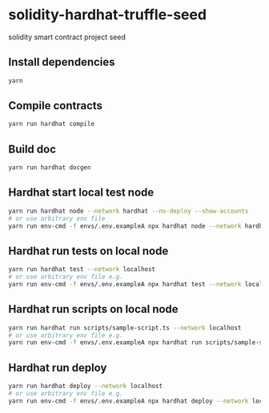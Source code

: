 # solidity-hardhat-truffle-seed
solidity smart contract project seed

## Install dependencies
```bash
yarn
```

## Compile contracts
```bash
yarn run hardhat compile
```

## Build doc 
```bash
yarn run hardhat docgen 
```

## Hardhat start local test node
```bash
yarn run hardhat node --network hardhat --no-deploy --show-accounts
# or use arbitrary env file
yarn run env-cmd -f envs/.env.exampleA npx hardhat node --network hardhat --no-deploy --show-accounts
```

## Hardhat run tests on local node
```bash
yarn run hardhat test --network localhost
# or use arbitrary env file e.g.
yarn run env-cmd -f envs/.env.exampleA npx hardhat test --network localhost
```

## Hardhat run scripts on local node
```bash
yarn run hardhat run scripts/sample-script.ts --network localhost
# or use arbitrary env file e.g.
yarn run env-cmd -f envs/.env.exampleA npx hardhat run scripts/sample-script.ts --network localhost
```

## Hardhat run deploy
```bash
yarn run hardhat deploy --network localhost
# or use arbitrary env file e.g.
yarn run env-cmd -f envs/.env.exampleA npx hardhat deploy --network localhost --reset
```

